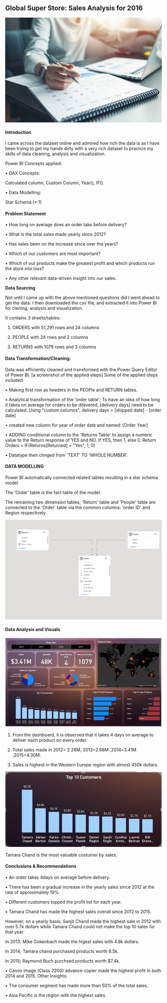 ## Global Super Store: Sales Analysis for 2016

![](data.jpeg)




#### Introduction


I came across the dataset online and admired how rich the data is as I have been trying to get my hands dirty with a very rich dataset to practice my skills of data cleaning, analysis and visualization.

Power BI Concepts applied:

•	DAX Concepts: 

Calculated column, 
Custom Column,
Year(),
IF().

•	Data Modelling:

Star Schema (*:1)




#### Problem Statement




•	How long on average does an order take before delivery?

•	What is the total sales made yearly since 2012?

•	Has sales been on the increase since over the years?

•	Which of our customers are most important?

•	Which of our products make the greatest profit and which products run the store into loss?

•	Any other relevant data-driven insight into our sales.

**Data Sourcing**




Not until I came up with the above mentioned questions did I went ahead to get the data. I then downloaded the csv file, and extracted it into Power BI for clening, analysis and visualization.


It contains 3 sheets/tables:

1.	ORDERS with 51,291 rows and 24 columns
   
2.	PEOPLE with 24 rows and 2 columns
   
3.	RETURNS with 1079 rows and 3 columns




#### Data Transformation/Cleaning:




Data was efficiently cleaned and transformed with the Power Query Editor of Power BI. [a screenshot of the applied steps] Some of the applied steps included

•	Making first row as headers in the PEOPle and RETURN tables.

•	Analytical transformation of the 'order table'; To have an idea of how long it takes on average for orders to be dilevered, [delivery days] need to be calculated. Using "custom columns", delivery days = [shipped date] - [order date]

•	created new column for year of order date and named: [Order Year]

•	ADDING conditional column to the 'Returns Table' to assign a numeric value to the Return response of YES and NO. If YES, then 1, else 0. Return Orders = IF(Returns[Returned] = "Yes", 1, 0)

•	Datatype then chnged from 'TEXT' TO 'WHOLE NUMBER'.





#### DATA MODELLING




Power BI automatically connected related tables resulting in a star schema model. 

The 'Order' table is the fact table of the model. 

The remaining two dimension tables;
'Return' table and 'People' table are connected to the 'Order' table via the common columns: 'order ID' and Region respectively.

![](model.png) 





#### Data Analysis and Visuals


![](dashboard.png)




1.	From the dashboard, it is observed that it takes 4 days on average to deliver each product on every order.
   
3.	Total sales made in 2012= 2.26M, 2013=2.68M ,2014=3.41M ,2015=4.30M.
   
5.	Sales is highest in the Western Europe region with almost 450k dollars.



![](top10.png)


Tamara Chand is the most valuable costumer by sales.




#### Conclusions & Recommendations



•	An order takes 4days on average before delivery.

•	There has been a gradual increase in the yearly sales since 2012 at the rate of approximately 19%.

•	Different customers topped the profit list for each year.

•	Tamara Chand has made the highest sales overall since 2012 to 2015.

However, on a yearly basis, Sanjit Chand made the highest sale in 2012 with over 5.7k dollars while Tamara Chand could not make the top 10 sales for that year.




In 2013; Mike Gokenbach made the higest sales with 4.8k dollars.

In 2014; Tamara chand purchased products worth 8.5k.

In 2015; Raymond Buch purchsed products worth $7.4k.




•	Canon Image (Class 2200) advance copier made the highest profit in both 2014 and 2015. Other Insights:

•	The consumer segment has made more than 50% of the total sales.

•	Asia Pacific is the region with the highest sales.






















